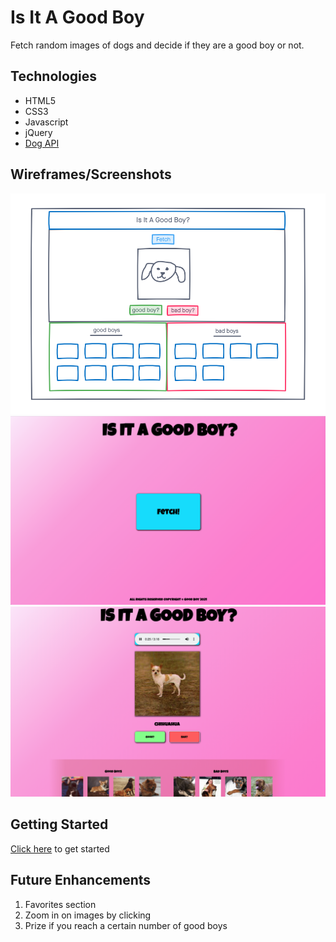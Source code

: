 # Is It A Good Boy

Fetch random images of dogs and decide if they are a good boy or not. 

## Technologies
- HTML5
- CSS3
- Javascript
- jQuery
- [Dog API](https://dog.ceo/dog-api/documentation/)


## Wireframes/Screenshots
![wireframe](./imgs/wireframe.png)
![screen1](./imgs/screen1.png)
![screen2](./imgs/screen2.png)


## Getting Started
[Click here](https://benjaminglasser.github.io/good-boy-proj/) to get started

## Future Enhancements

1. Favorites section
2. Zoom in on images by clicking
2. Prize if you reach a certain number of good boys
